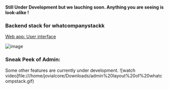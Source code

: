 #### Still Under Development but we lauching soon. Anything you are seeing is look-alike !
### Backend stack for whatcompanystackk

[Web app: User interface ](https://whatcompanystack.com)


![image](https://github.com/jovialcore/whatcompstack-BE/assets/32295501/0f322691-226d-4671-b779-e64f7aedf413)

### Sneak Peek of Admin: 
 Some other features are currently under development.
![watch video]file:///home/jovialcore/Downloads/admin%20layout%20of%20whatcompstack.gif)


